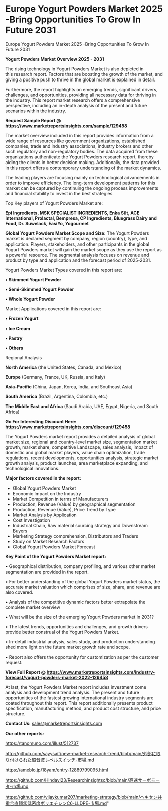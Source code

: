 # Europe Yogurt Powders Market 2025 -Bring Opportunities To Grow In Future 2031
Europe Yogurt Powders Market 2025 -Bring Opportunities To Grow In Future 2031

<Strong> Yogurt Powders Market Overview 2025 - 2031</strong>

The rising technology in Yogurt Powders Market is also depicted in this research report. Factors that are boosting the growth of the market, and giving a positive push to thrive in the global market is explained in detail.

Furthermore, the report highlights on emerging trends, significant drivers, challenges, and opportunities, providing all necessary data for thriving in the industry. This report market research offers a comprehensive perspective, including an in-depth analysis of the present and future scenarios within the industry.

<strong>Request Sample Report @ <a href=https://www.marketreportsinsights.com/sample/129458>https://www.marketreportsinsights.com/sample/129458</a></strong>

The market overview included in this report provides information from a wide range of resources like government organizations, established companies, trade and industry associations, industry brokers and other such regulatory and non-regulatory bodies. The data acquired from these organizations authenticate the Yogurt Powders research report, thereby aiding the clients in better decision making. Additionally, the data provided in this report offers a contemporary understanding of the market dynamics.

The leading players are focusing mainly on technological advancements in order to improve efficiency. The long-term development patterns for this market can be captured by continuing the ongoing process improvements and financial stability to invest in the best strategies.

Top Key players of Yogurt Powders Market are:

<strong>Epi Ingredients, MSK SPECIALIST INGREDIENTS, Enka Süt, ACE International, Prolactal, Bempresa, CP Ingredients, Bluegrass Dairy and Food, Dr. Suwelack, EasiYo, Yogourmet</strong>

<strong><b>Global Yogurt Powders Market Scope and Size:</b></strong>
The Yogurt Powders market is declared segment by company, region (country), type, and application. Players, stakeholders, and other participants in the global Yogurt Powders market will gain the market scope as they use the report as a powerful resource. The segmental analysis focuses on revenue and product by type and application and the forecast period of 2025-2031.

Yogurt Powders Market Types covered in this report are:

<strong>• Skimmed Yogurt Powder

• Semi-Skimmed Yogurt Powder

• Whole Yogurt Powder</strong>

Market Applications covered in this report are:

<strong>• Frozen Yogurt

• Ice Cream

• Pastry

• Others</strong> 

Regional Analysis

<strong>North America</strong> (the United States, Canada, and Mexico)

<strong>Europe</strong> (Germany, France, UK, Russia, and Italy)

<strong>Asia-Pacific</strong> (China, Japan, Korea, India, and Southeast Asia)

<strong>South America</strong> (Brazil, Argentina, Colombia, etc.)

<strong>The Middle East and Africa</strong> (Saudi Arabia, UAE, Egypt, Nigeria, and South Africa)

<strong>Go For Interesting Discount Here: <a href=https://www.marketreportsinsights.com/discount/129458>https://www.marketreportsinsights.com/discount/129458</a></strong>

The Yogurt Powders market report provides a detailed analysis of global market size, regional and country-level market size, segmentation market growth, market share, competitive Landscape, sales analysis, impact of domestic and global market players, value chain optimization, trade regulations, recent developments, opportunities analysis, strategic market growth analysis, product launches, area marketplace expanding, and technological innovations.

<strong><b>Major factors covered in the report:</b></strong>
<ul>
  <li>Global Yogurt Powders Market </li>
  <li>Economic Impact on the Industry</li>
  <li>Market Competition in terms of Manufacturers</li>
  <li>Production, Revenue (Value) by geographical segmentation</li>
  <li>Production, Revenue (Value), Price Trend by Type</li>
  <li>Market Analysis by Application</li>
  <li>Cost Investigation</li>
  <li>Industrial Chain, Raw material sourcing strategy and Downstream Buyers</li>
  <li>Marketing Strategy comprehension, Distributors and Traders</li>
  <li>Study on Market Research Factors</li>
  <li>Global Yogurt Powders Market Forecast</li>
</ul>

<strong><b>Key Point of the Yogurt Powders Market report:</b></strong>

• Geographical distribution, company profiling, and various other market segmentation are provided in the report.

• For better understanding of the global Yogurt Powders market status, the accurate market valuation which comprises of size, share, and revenue are also covered.

• Analysis of the competitive dynamic factors better extrapolate the complete market overview

• What will be the size of the emerging Yogurt Powders market in 2031?

• The latest trends, opportunities and challenges, and growth drivers provide better construal of the Yogurt Powders Market.

• In-detail industrial analysis, sales study, and production understanding shed more light on the future market growth rate and scope.

• Report also offers the opportunity for customization as per the customer request.

<strong><b>View Full Report @ <a href=https://www.marketreportsinsights.com/industry-forecast/yogurt-powders-market-2022-129458>https://www.marketreportsinsights.com/industry-forecast/yogurt-powders-market-2022-129458</a></b></strong>


At last, the Yogurt Powders Market report includes investment come analysis and development trend analysis. The present and future opportunities of the fastest growing international industry segments are coated throughout this report. This report additionally presents product specification, manufacturing method, and product cost structure, and price structure.

<strong>Contact Us:</strong>
sales@marketreportsinsights.com

<strong>Our other reports:</strong>

<a href=https://tanomuno.com/illust/512737>https://tanomuno.com/illust/512737</a>

<a href=http://github.com/sayysaif/new-market-research-trend/blob/main/外部に取り付けられた超音波レベルスイッチ-市場.md>http://github.com/sayysaif/new-market-research-trend/blob/main/外部に取り付けられた超音波レベルスイッチ-市場.md</a>

<a href=https://ameblo.jp/18yam/entry-12889799095.html>https://ameblo.jp/18yam/entry-12889799095.html</a>

<a href=https://github.com/Hindavi23/Researchinsightsc/blob/main/高速サーボモータ-市場.md>https://github.com/Hindavi23/Researchinsightsc/blob/main/高速サーボモータ-市場.md</a>

<a href=https://github.com/vijaykumar207/marketing-strategy/blob/main/ヘキセン共重合直鎖状低密度ポリエチレンC6-LLDPE-市場.md>https://github.com/vijaykumar207/marketing-strategy/blob/main/ヘキセン共重合直鎖状低密度ポリエチレンC6-LLDPE-市場.md</a>"
